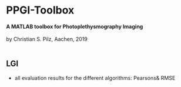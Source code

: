 
# PPGI-Toolbox
<b>A MATLAB toolbox for Photoplethysmography Imaging</b><br>
<br>
by Christian S. Pilz, Aachen, 2019<br>
<br>

## LGI

- all evaluation results for the different algorithms: Pearsons& RMSE
